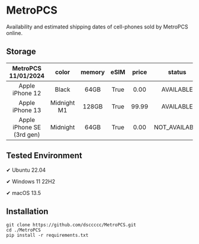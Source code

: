 # MetroPCS
Availability and estimated shipping dates of cell-phones sold by MetroPCS online.
## Storage
|MetroPCS 11/01/2024|color|memory|eSIM|price|status|shipping from|shipping to|
|:--:|:--:|:--:|:--:|:--:|:--:|:--:|:--:|
|Apple iPhone 12|Black|64GB|True|0.00|AVAILABLE|11/01/2024|11/04/2024|
|Apple iPhone 13|Midnight M1|128GB|True|99.99|AVAILABLE|11/01/2024|11/04/2024|
|Apple iPhone SE (3rd gen)|Midnight|64GB|True|0.00|NOT_AVAILABLE|11/08/2024|11/14/2024|

## Tested Environment
✔ Ubuntu 22.04

✔ Windows 11 22H2

✔ macOS 13.5
## Installation
```
git clone https://github.com/dsccccc/MetroPCS.git
cd ./MetroPCS
pip install -r requirements.txt
```
